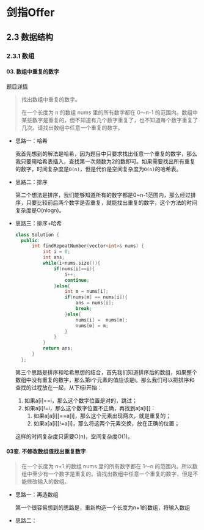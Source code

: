 # 剑指Offer

## 2.3 数据结构

### 2.3.1 数组

#### 03. 数组中重复的数字
[题目详情](https://leetcode-cn.com/problems/shu-zu-zhong-zhong-fu-de-shu-zi-lcof/)

> 找出数组中重复的数字。
> 
> 在一个长度为 n 的数组 nums 里的所有数字都在 0～n-1 的范围内。数组中某些数字是重复的，但不知道有几个数字重复了，也不知道每个数字重复了几次。请找出数组中任意一个重复的数字。

- 思路一：哈希
  
  我首先想到的解法是哈希，因为题目中只要求找出任意一个重复的数字，那么我只要用哈希表插入，查找第一次频数为2的数即可。如果需要找出所有重复的数字，时间复杂度是`O(n)`，但是代价是空间复杂度为`O(n)`的哈希表。

- 思路二：排序
  
  第二个想法是排序，我们能够知道所有的数字都是0~n-1范围内，那么经过排序，只要比较前后两个数字是否重复，就能找出重复的数字，这个方法的时间复杂度是O(nlogn)。

- 思路三：排序+哈希
  
  ```cpp
  class Solution {
    public:
        int findRepeatNumber(vector<int>& nums) {
            int i = 0;
            int ans;
            while(i<nums.size()){
                if(nums[i]==i){
                    i++;
                    continue;
                }else{
                    int m = nums[i];
                    if(nums[m] == nums[i]){
                        ans = nums[i];
                        break;
                    }else{
                        nums[i] =  nums[m];
                        nums[m] = m;
                    }
                }
            }
            return ans;
        }
    };
  ```
  第三个思路是排序和哈希思想的结合，首先我们知道排序后的数组，如果整个数组中没有重复的数字，那么第i个元素的值应该是i。那么我们可以把排序和查找的过程放在一起，从下标i开始：
  1. 如果a[i]==i，那么这个数字位置是对的，跳过；
  2. 如果a[i]!=i，那么这个数字位置不正确，再找到a[a[i]]：
     1. 如果a[a[i]]==a[i]，那么这个元素出现两次，就是重复的；
     2. 如果a[a[i]]!=a[i]，那么将这两个元素交换，放在正确的位置；

  这样的时间复杂度只需要O(n)，空间复杂度O(1)。 

#### 03变. 不修改数组值找出重复数字

> 在一个长度为 n+1 的数组 nums 里的所有数字都在 1～n 的范围内。所以数组中至少有一个数字是重复的。请找出数组中任意一个重复的数字，但是不能修改输入的数组。

- 思路一：再造数组
  
  第一个很容易想到的思路是，重新构造一个长度为n+1的数组，将输入数组
- 思路二：